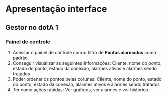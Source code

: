 # Apresentação interface

## Gestor no dotA 1

### Painel de controle

1. Acessar o painel de controle com o filtro de **Pontos alarmados** como padrão
2. Conseguir visualizar as seguintes informações: Cliente, nome do ponto, estado do ponto, estado da conexão, alarmes ativos e alarmes sendo tratados
3. Poder ordenar os pontos pelas colunas: Cliente, nome do ponto, estado do ponto, estado da conexão, alarmes ativos e alarmes sendo tratados
4. Ter como ações rápidas: Ver gráficos, ver alarmes e ver histórico
<!--stackedit_data:
eyJoaXN0b3J5IjpbNTQ2NzQxNzUwLDExOTc5MTgzOTIsLTE4Nz
IyMDY3NDIsNzMwOTk4MTE2XX0=
-->